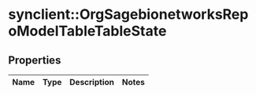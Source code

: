 # synclient::OrgSagebionetworksRepoModelTableTableState


## Properties
Name | Type | Description | Notes
------------ | ------------- | ------------- | -------------


